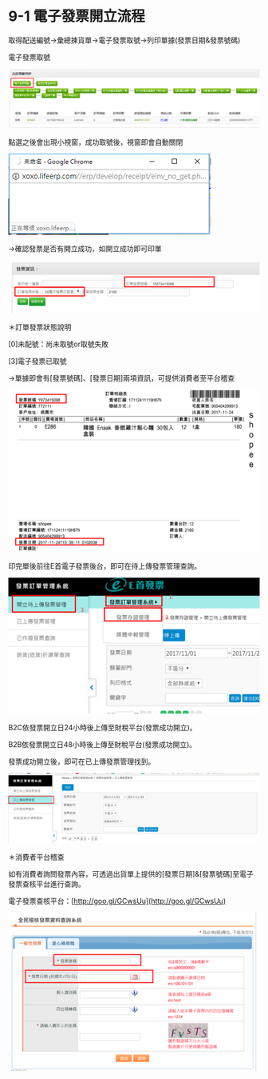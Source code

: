 # 9-1 電子發票開立流程

取得配送編號→彙總揀貨單→電子發票取號→列印單據\(發票日期&發票號碼\)

電子發票取號

![](../.gitbook/assets/910.png)

點選之後會出現小視窗，成功取號後，視窗即會自動關閉

![](../.gitbook/assets/911.png)

→確認發票是否有開立成功，如開立成功即可印單

![](../.gitbook/assets/912.png)

＊訂單發票狀態說明

\[0\]未配號：尚未取號or取號失敗

\[3\]電子發票已取號

→單據即會有\[發票號碼\]、\[發票日期\]兩項資訊，可提供消費者至平台稽查

![](../.gitbook/assets/913.png)

印完單後前往E首電子發票後台，即可在待上傳發票管理查詢。

![](../.gitbook/assets/914.png)

B2C依發票開立日24小時後上傳至財稅平台\(發票成功開立\)。

B2B依發票開立日48小時後上傳至財稅平台\(發票成功開立\)。

發票成功開立後，即可在已上傳發票管理找到。

![](../.gitbook/assets/915.png)

＊消費者平台稽查

如有消費者詢問發票內容，可透過出貨單上提供的\[發票日期\]&\[發票號碼\]至電子發票查核平台進行查詢。

電子發票查核平台：[http://goo.gl/GCwsUu](http://goo.gl/GCwsUu)

![](../.gitbook/assets/916.png)

